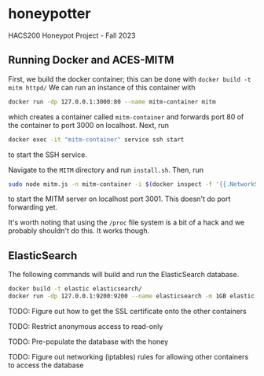 # honeypotter
HACS200 Honeypot Project - Fall 2023

## Running Docker and ACES-MITM
First, we build the docker container; this can be done with `docker build -t mitm httpd/` We can run an instance of this container with
```bash
docker run -dp 127.0.0.1:3000:80 --name mitm-container mitm
```
which creates a container called `mitm-container` and forwards port 80 of the container to port 3000 on localhost. Next, run
```bash
docker exec -it "mitm-container" service ssh start
```
to start the SSH service.

Navigate to the `MITM` directory and run `install.sh`. Then, run
```bash
sudo node mitm.js -n mitm-container -i $(docker inspect -f '{{.NetworkSettings.IPAddress}}' mitm-container) -p 3001 -a --auto-access-fixed 2 --container-mount-path-prefix /proc --container-mount-path-suffix root --debug
```
to start the MITM server on localhost port 3001. This doesn't do port forwarding yet.

It's worth noting that using the `/proc` file system is a bit of a hack and we probably shouldn't do this. It works though.

## ElasticSearch
The following commands will build and run the ElasticSearch database.
```bash
docker build -t elastic elasticsearch/
docker run -dp 127.0.0.1:9200:9200 --name elasticsearch -m 1GB elastic
```
TODO: Figure out how to get the SSL certificate onto the other containers

TODO: Restrict anonymous access to read-only

TODO: Pre-populate the database with the honey

TODO: Figure out networking (iptables) rules for allowing other containers to access the database
